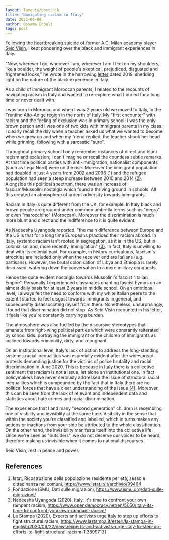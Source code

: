 ```yaml
---
layout: layouts/post.njk
title: "Navigating racism in Italy"
date: 2021-06-08
author: Ossama Edbali
tags: post
---
```


Following the <a href="https://anticapitalistresistance.org/why-did-seid-visin-take-his-own-life/" target="_blank" class="link">heartbreaking suicide of former A.C. Milan academy player Seid Visin</a>, I kept pondering over the black and immigrant experiences in Italy.

"Now, wherever I go, wherever I am, wherever I am I feel on my shoulders, like a boulder, the weight of people's skeptical, prejudiced, disgusted and frightened looks," he wrote in the harrowing <a href="https://anticapitalistresistance.org/why-did-seid-visin-take-his-own-life/" target="_blank" class="link">letter</a> dated 2019, shedding light on the nature of the black experience in Italy.

As a child of immigrant Moroccan parents, I related to the recounts of navigating racism in Italy and wanted to re-explore what I buried for a long time or never dealt with.

I was born in Morocco and when I was 2 years old we moved to Italy, in the Trentino Alto-Adige region in the north of Italy. My "first encounter" with racism and the feeling of exclusion was in primary school; I was the only brown person and I was one of two kids with immigrant parents in my class. I clearly recall the day when a teacher asked us what we wanted to become when we grew up and when my friend replied, the teacher shook her head while grinning, following with a sarcastic "sure".

Throughout primary school I only remember instances of direct and blunt racism and exclusion; I can't imagine or recall the countless subtle remarks. At that time political parties with anti-immigration, nationalist components (such as Lega Nord) were on the rise. Moreover the immigrant population had doubled in just 4 years from 2002 and 2006 <a href="#references" class="link">(1)</a> and the refugee population had seen a steep increase between 2010 and 2014 <a href="#references" class="link">(2)</a>. Alongside this political spectrum, there was an increase of fascism/Mussolini nostalgia which found a thriving ground in schools. All this created an atmosphere of ardent adversity towards immigrants.

Racism in Italy is quite different from the UK, for example. In Italy black and brown people are grouped under common umbrella terms such as "negro" or even "marocchino" (Moroccan). Moreover the discrimination is much more blunt and direct and the indifference to it is quite evident.

As Nadeesha Uyangoda reported, "the main difference between Europe and the US is that for a long time Europeans practiced their racism abroad. In Italy, systemic racism isn't rooted in segregation, as it is in the US, but in colonialism and, more recently, immigration" <a href="#references" class="link">(3)</a>.
In fact, Italy is unwilling to deal with its colonial past. For example, in history curriculums, fascism's atrocities are included only when the receiver end are Italians (e.g. partisans). However, the brutal colonisation of Libya and Ethiopia is rarely discussed, watering down the conversation to a mere military conquests.

Hence the quite evident nostalgia towards Mussolini's fascist "Italian Empire". Personally I experienced classmates chanting fascist hymns on an almost daily basis for at least 2 years in middle school.
On an emotional level, I always felt the need to conform with my white Italian peers to the extent I started to feel disgust towards immigrants in general, and subsequently disassociating myself from them. Nonetheless, unsurprisingly, I found that discrimination did not stop. As Seid Visin recounted in his letter, it feels like you're constantly carrying a burden.

The atmosphere was also fuelled by the discursive stereotypes that emanate from right-wing political parties which were constantly reiterated by school kids: portraying the immigrant or the children of immigrants as inclined towards criminality, dirty, and repugnant.

On an institutional level, Italy's lack of action to address the long-standing systemic racial inequalities was especially evident after the widespread protests demanding justice for the victims of police brutality and racial discrimination in June 2020. This is because in Italy there is a collective sentiment that racism is not a issue, let alone an institutional one.
In fact policymakers have never seriously addressed the issue of structural racial inequalities which is compounded by the fact that in Italy there are no political forces that have a clear understanding of the issue <a href="#references" class="link">(4)</a>. Moreover, this can be seen from the lack of relevant and independent data and statistics about hate crimes and racial discrimination.

The experience that I and many "second generation" children is resembling one of visbility and invisiblity at the same time. Visibility in the sense that within the society you're classified and labelled, which in turns makes any actions or inactions from your side be attributed to the whole classification. On the other hand, the invisibility manifests itself into the collective life; since we're seen as "outsiders", we do not deserve our voices to be heard, therefore making us invisible when it comes to national discourses.

Seid Visin, rest in peace and power.

<h2 id="references">References</h2>

<ol class="list-decimal pl-8">
  <li>
    Istat, Ricostruzione della popolazione residente per età, sesso e cittadinanza nei comuni, <a href="https://www.istat.it/it/archivio/99464" target="_blank" class="link">https://www.istat.it/it/archivio/99464</a>
  </li>
  <li>
    Fondazione ISMU, Dati sulle migrazioni, <a href="https://www.ismu.org/dati-sulle-migrazioni/" target="_blank" class="link">https://www.ismu.org/dati-sulle-migrazioni/</a>
  </li>
  <li>
    Nadeesha Uyangoda (2020), Italy, it's time to confront your own rampant racism,
    <a href="https://www.opendemocracy.net/en/5050/italy-its-time-to-confront-your-own-rampant-racism/" target="_blank" class="link">
      https://www.opendemocracy.net/en/5050/italy-its-time-to-confront-your-own-rampant-racism/
    </a>
  </li>
  <li>
    La Stampa (2020), Experts and activists urge Italy to step up efforts to fight structural racism,
    <a href="https://www.lastampa.it/esteri/la-stampa-in-english/2020/06/22/news/experts-and-activists-urge-italy-to-step-up-efforts-to-fight-structural-racism-1.38997131" target="_blank" class="link">
      https://www.lastampa.it/esteri/la-stampa-in-english/2020/06/22/news/experts-and-activists-urge-italy-to-step-up-efforts-to-fight-structural-racism-1.38997131
    </a>
  </li>
</ol>
